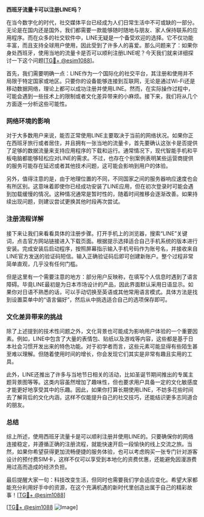 **西班牙流量卡可以注册LINE吗？**

在当今数字化的时代，社交媒体平台已经成为人们日常生活中不可或缺的一部分。无论是在国内还是国外，我们都需要一款能够随时随地与朋友、家人保持联系的应用程序。而在众多的社交软件中，LINE无疑是一个备受欢迎的选择。它不仅功能丰富，而且支持全球用户使用，因此受到了许多人的喜爱。那么问题来了：如果你身处西班牙，使用当地的流量卡是否可以顺利注册LINE呢？今天我们就来详细探讨一下这个问题[[TG💪+ @esim1088](https://t.me/s/esim1088)]。

首先，我们需要明确一点：LINE作为一个国际化的社交平台，其注册和使用并不局限于特定国家或地区。只要你的设备能够连接到互联网，无论是通过Wi-Fi还是移动数据网络，理论上都可以成功注册并使用LINE。然而，在实际操作过程中，可能会遇到一些技术上的限制或者文化差异带来的小麻烦。接下来，我们将从几个方面逐一分析这些可能性。

### 网络环境的影响

对于大多数用户来说，能否正常使用LINE主要取决于当前的网络状况。如果你正在西班牙旅行或者居住，并且拥有一张当地的流量卡，首先要确认这张卡是否提供了足够的数据流量来支持应用程序的下载和运行。通常情况下，现代智能手机和平板电脑都能够轻松应对LINE的需求。不过，也存在个别案例表明某些运营商提供的服务可能存在延迟或者其他技术问题，这可能会影响到用户的体验。

另外，值得注意的是，由于地理位置的不同，不同国家之间的服务器响应速度也会有所区别。这意味着即使你已经成功安装了LINE应用，但在初次登录时可能会遇到加载缓慢的情况。这种情况通常是暂时性的，随着时间推移会逐渐改善。如果持续出现问题，则建议尝试更换其他时段再次尝试。

### 注册流程详解

接下来让我们来看看具体的注册步骤。打开手机上的浏览器，搜索“LINE”关键词，点击官方网站链接进入下载页面。根据提示选择适合自己手机系统的版本进行安装。完成安装后启动程序，按照屏幕指示输入手机号码作为账号名，并接收来自LINE官方发送的验证码短信。输入正确验证码后即可创建新账户。整个过程非常简单直观，几乎没有任何门槛。

但是这里有一个需要注意的地方：部分用户反映称，在填写个人信息时遇到了语言障碍。毕竟LINE最初是为日本市场设计的产品，因此界面默认采用日语显示。如果你对日语不熟悉的话，可以手动切换至英语或其他常用语言模式。具体方法是找到设置菜单中的“语言偏好”，然后从中挑选适合自己的选项保存即可。

### 文化差异带来的挑战

除了上述提到的技术性问题之外，文化背景也可能成为影响用户体验的一个重要因素。例如，LINE中包含了大量的表情包、贴纸以及游戏等内容，这些都是基于日本社会习惯开发出来的特色功能。对于初学者而言，这些元素可能显得有些陌生甚至难以理解。但随着使用时间的增长，你会发现它们其实是非常有趣且实用的工具。

此外，LINE还推出了许多与当地节日相关的活动，比如圣诞节期间推出的专属主题背景图等等。这类内容虽然增加了趣味性，但也要求用户具备一定的文化敏感度才能更好地享受其中的乐趣。因此，如果你打算长期使用LINE，不妨多花些时间去了解背后的文化内涵，这样不仅能提升自己的社交技巧，还能结识更多志同道合的朋友。

### 总结

综上所述，使用西班牙流量卡是可以顺利注册并使用LINE的。只要确保你的网络连接稳定，并遵循正确的注册流程，就能快速开启一段愉快的线上交流之旅。当然，如果你希望获得更加流畅便捷的服务体验，也可以考虑购买一张专门针对游客设计的预付费SIM卡，这样不仅可以享受到本地化的资费优惠，还能避免因漫游费用过高而造成的经济负担。

最后提醒大家一句：科技改变生活，但同时也需要我们学会适应变化。希望大家都能充分利用好手中的资源，在这个充满机遇的新时代里创造出属于自己的精彩故事！[[TG💪+ @esim1088](https://t.me/s/esim1088)] 

[[TG💪+ @esim1088](https://t.me/s/esim1088) ![Image](https://i.postimg.cc/4NQfJmqS/Snipaste-2025-05-13-00-14-12.png)]